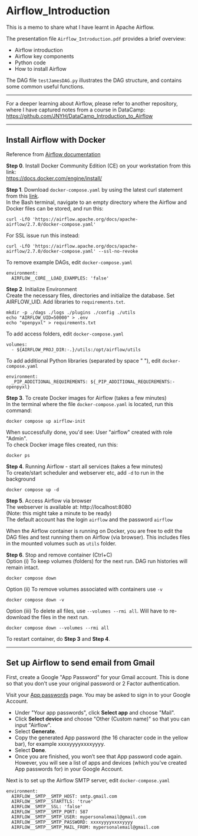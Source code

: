# Airflow_Introduction

This is a memo to share what I have learnt in Apache Airflow.

The presentation file `Airflow_Introduction.pdf` provides a brief overview: 
* Airflow introduction
* Airflow key components
* Python code
* How to install Airflow

The DAG file `testJamesDAG.py` illustrates the DAG structure, and contains some common useful functions.

---
For a deeper learning about Airflow, please refer to another repository, where I have captured notes from a course in DataCamp: https://github.com/JNYH/DataCamp_Introduction_to_Airflow

---
## Install Airflow with Docker
Reference from [Airflow documentation](https://airflow.apache.org/docs/apache-airflow/stable/howto/docker-compose/index.html)


**Step 0**. Install Docker Community Edition (CE) on your workstation from this link: <br>
https://docs.docker.com/engine/install/


**Step 1**. Download `docker-compose.yaml` by using the latest curl statement from this [link](https://airflow.apache.org/docs/apache-airflow/stable/howto/docker-compose/index.html#fetching-docker-compose-yaml). <br>
In the Bash terminal, navigate to an empty directory where the Airflow and Docker files can be stored, and run this:

    curl -LfO 'https://airflow.apache.org/docs/apache-airflow/2.7.0/docker-compose.yaml'

For SSL issue run this instead:

    curl -LfO 'https://airflow.apache.org/docs/apache-airflow/2.7.0/docker-compose.yaml' --ssl-no-revoke

To remove example DAGs, edit `docker-compose.yaml`

    environment:
      AIRFLOW__CORE__LOAD_EXAMPLES: 'false'


**Step 2**. Initialize Environment <br>
Create the necessary files, directories and initialize the database. Set AIRFLOW_UID. Add libraries to `requirements.txt`.

    mkdir -p ./dags ./logs ./plugins ./config ./utils
    echo "AIRFLOW_UID=50000" > .env
    echo "openpyxl" > requirements.txt

To add access folders, edit `docker-compose.yaml`

    volumes:
      - ${AIRFLOW_PROJ_DIR:-.}/utils:/opt/airflow/utils

To add additional Python libraries (separated by space " "), edit `docker-compose.yaml`

    environment:
      _PIP_ADDITIONAL_REQUIREMENTS: ${_PIP_ADDITIONAL_REQUIREMENTS:- openpyxl}
      

**Step 3**. To create Docker images for Airflow (takes a few minutes) <br>
In the terminal where the file `docker-compose.yaml` is located, run this command:

    docker compose up airflow-init

When successfully done, you'd see: User "airflow" created with role "Admin". <br>
To check Docker image files created, run this:

    docker ps


**Step 4**. Running Airflow - start all services (takes a few minutes) <br>
To create/start scheduler and webserver etc, add `-d` to run in the background

    docker compose up -d


**Step 5**. Access Airflow via browser <br>
The webserver is available at: http://localhost:8080 <br>
(Note: this might take a minute to be ready) <br>
The default account has the login `airflow` and the password `airflow`

When the Airflow container is running on Docker, you are free to edit the DAG files and test running them on Airflow (via browser). This includes files in the mounted volumes such as `utils` folder.


**Step 6**. Stop and remove container (Ctrl+C) <br>
Option (i) To keep volumes (folders) for the next run. DAG run histories will remain intact.

    docker compose down

Option (ii) To remove volumes associated with containers use `-v`

    docker compose down -v

Option (iii) To delete all files, use `--volumes --rmi all`. Will have to re-download the files in the next run.

    docker compose down --volumes --rmi all

To restart container, do **Step 3** and **Step 4**.

---
## Set up Airflow to send email from Gmail

First, create a Google "App Password" for your Gmail account. This is done so that you don't use your original password or 2 Factor authentication.

Visit your [App passwords](https://security.google.com/settings/security/apppasswords) page. You may be asked to sign in to your Google Account. <br>
* Under "Your app passwords", click **Select app** and choose "Mail". <br>
* Click **Select device** and choose "Other (Custom name)" so that you can input "Airflow". <br>
* Select **Generate**. <br>
* Copy the generated App password (the 16 character code in the yellow bar), for example xxxxyyyyxxxxyyyy. <br>
* Select **Done**. <br>
* Once you are finished, you won’t see that App password code again. <br>However, you will see a list of apps and devices (which you've created App passwords for) in your Google Account.

Next is to set up the Airflow SMTP server, edit `docker-compose.yaml`

    environment:
      AIRFLOW__SMTP__SMTP_HOST: smtp.gmail.com
      AIRFLOW__SMTP__STARTTLS: 'true'
      AIRFLOW__SMTP__SSL: 'false'
      AIRFLOW__SMTP__SMTP_PORT: 587
      AIRFLOW__SMTP__SMTP_USER: mypersonalemail@gmail.com
      AIRFLOW__SMTP__SMTP_PASSWORD: xxxxyyyyxxxxyyyy
      AIRFLOW__SMTP__SMTP_MAIL_FROM: mypersonalemail@gmail.com




